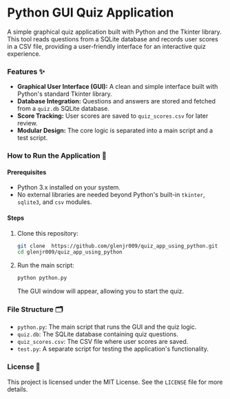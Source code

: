 # Python GUI Quiz Application

A simple graphical quiz application built with Python and the Tkinter library. This tool reads questions from a SQLite database and records user scores in a CSV file, providing a user-friendly interface for an interactive quiz experience.

### Features ✨
-   **Graphical User Interface (GUI):** A clean and simple interface built with Python's standard Tkinter library.
-   **Database Integration:** Questions and answers are stored and fetched from a `quiz.db` SQLite database.
-   **Score Tracking:** User scores are saved to `quiz_scores.csv` for later review.
-   **Modular Design:** The core logic is separated into a main script and a test script.

### How to Run the Application 🚀

#### Prerequisites
-   Python 3.x installed on your system.
-   No external libraries are needed beyond Python's built-in `tkinter`, `sqlite3`, and `csv` modules.

#### Steps
1.  Clone this repository:
    ```bash
    git clone  https://github.com/glenjr009/quiz_app_using_python.git
    cd glenjr009/quiz_app_using_python
    ```
2.  Run the main script:
    ```bash
    python python.py
    ```
    The GUI window will appear, allowing you to start the quiz.

### File Structure 🗂️
-   `python.py`: The main script that runs the GUI and the quiz logic.
-   `quiz.db`: The SQLite database containing quiz questions.
-   `quiz_scores.csv`: The CSV file where user scores are saved.
-   `test.py`: A separate script for testing the application's functionality.

### License 📜
This project is licensed under the MIT License. See the `LICENSE` file for more details.
